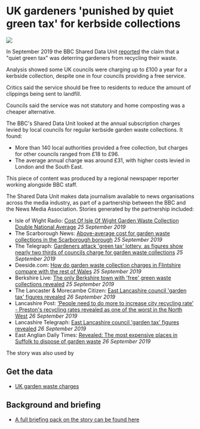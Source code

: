 # UK gardeners 'punished by quiet green tax' for kerbside collections

![](https://ichef.bbci.co.uk/news/660/cpsprodpb/9DCE/production/_107989304_gettyimages-1140621813.jpg)

In September 2019 the BBC Shared Data Unit [reported](https://www.bbc.co.uk/news/uk-49085346) the claim that a "quiet green tax" was deterring gardeners from recycling their waste.

Analysis showed some UK councils were charging up to £100 a year for a kerbside collection, despite one in four councils providing a free service.

Critics said the service should be free to residents to reduce the amount of clippings being sent to landfill.

Councils said the service was not statutory and home composting was a cheaper alternative.

The BBC's Shared Data Unit looked at the annual subscription charges levied by local councils for regular kerbside garden waste collections. It found:

- More than 140 local authorities provided a free collection, but charges for other councils ranged from £18 to £96.
- The average annual charge was around £31, with higher costs levied in London and the South East.

This piece of content was produced by a regional newspaper reporter working alongside BBC staff.

The Shared Data Unit makes data journalism available to news organisations across the media industry, as part of a partnership between the BBC and the News Media Association. Stories generated by the partnership included:

* Isle of Wight Radio: [Cost Of Isle Of Wight Garden Waste Collection Double National Average](https://iwradio.co.uk/2019/09/25/cost-of-isle-of-wight-garden-waste-collection-double-national-average/) *25 September 2019*
* The Scarborough News: [Above-average cost for garden waste collections in the Scarborough borough](https://www.thescarboroughnews.co.uk/news/people/above-average-cost-for-garden-waste-collections-in-the-scarborough-borough-1-10014928) *25 September 2019*
* The Telegraph: [Gardeners attack 'green tax' lottery, as figures show nearly two thirds of councils charge for garden waste collections](https://www.telegraph.co.uk/news/2019/09/25/gardeners-attack-green-tax-lottery-figures-show-nearly-two-thirds/) *25 September 2019*
* Deeside.com: [How do garden waste collection charges in Flintshire compare with the rest of Wales](http://www.deeside.com/how-do-garden-waste-collection-charges-in-flintshire-compare-with-the-rest-of-wales/) *25 September 2019*
* Berkshire Live: [The only Berkshire town with 'free' green waste collections revealed](https://www.getreading.co.uk/news/reading-berkshire-news/only-berkshire-town-free-green-16973327) *25 September 2019*
* The Lancaster & Morecambe Citizen: [East Lancashire council 'garden tax' figures revealed](https://www.thelancasterandmorecambecitizen.co.uk/news/17928436.east-lancashire-council-garden-tax-figures-revealed/) *26 September 2019*
* Lancashire Post: [‘People need to do more to increase city recycling rate’ - Preston's recycling rates revealed as one of the worst in the North West](https://www.lep.co.uk/news/environment/people-need-to-do-more-to-increase-city-recycling-rate-preston-s-recycling-rates-revealed-as-one-of-the-worst-in-the-north-west-1-10017312) *26 September 2019*
* Lancashire Telegraph: [East Lancashire council 'garden tax' figures revealed](https://www.lancashiretelegraph.co.uk/news/17928436.east-lancashire-council-garden-tax-figures-revealed/) *26 September 2019*
* East Anglian Daily Times: [Revealed: The most expensive places in Suffolk to dispose of garden waste](https://www.eadt.co.uk/news/suffolk-councils-charge-more-than-national-average-for-brown-bin-collection-1-6290645) *26 September 2019*



The story was also used by  


## Get the data 

* [UK garden waste charges](https://docs.google.com/spreadsheets/d/129O30foBb9MBpledGBP6CcHSVoAV_3DizvCOGi6aFKc/edit#gid=0)

## Background and briefing

* [A full briefing pack on the story can be found here](https://docs.google.com/document/d/1MgPX-BERskgdG6Yk0ukyvxkUMYlU_ehUc6ewQa0iEjM/edit)
